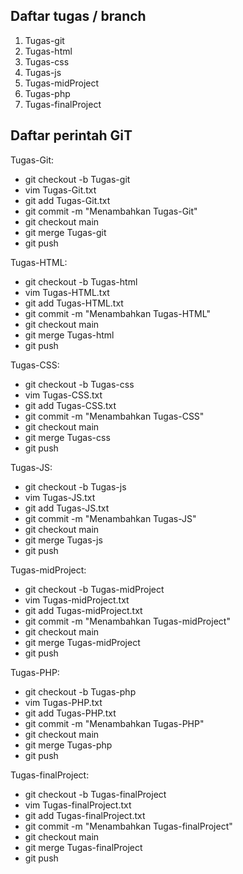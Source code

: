 ## Daftar tugas / branch
1. Tugas-git
2. Tugas-html
3. Tugas-css
4. Tugas-js
5. Tugas-midProject
6. Tugas-php
7. Tugas-finalProject

## Daftar perintah GiT
Tugas-Git:
- git checkout -b Tugas-git
- vim Tugas-Git.txt
- git add Tugas-Git.txt
- git commit -m "Menambahkan Tugas-Git"
- git checkout main
- git merge Tugas-git
- git push

Tugas-HTML:
- git checkout -b Tugas-html
- vim Tugas-HTML.txt
- git add Tugas-HTML.txt
- git commit -m "Menambahkan Tugas-HTML"
- git checkout main
- git merge Tugas-html
- git push

Tugas-CSS:
- git checkout -b Tugas-css
- vim Tugas-CSS.txt
- git add Tugas-CSS.txt
- git commit -m "Menambahkan Tugas-CSS"
- git checkout main
- git merge Tugas-css
- git push

Tugas-JS:
- git checkout -b Tugas-js
- vim Tugas-JS.txt
- git add Tugas-JS.txt
- git commit -m "Menambahkan Tugas-JS"
- git checkout main
- git merge Tugas-js
- git push

Tugas-midProject:
- git checkout -b Tugas-midProject
- vim Tugas-midProject.txt
- git add Tugas-midProject.txt
- git commit -m "Menambahkan Tugas-midProject"
- git checkout main
- git merge Tugas-midProject
- git push

Tugas-PHP:
- git checkout -b Tugas-php
- vim Tugas-PHP.txt
- git add Tugas-PHP.txt
- git commit -m "Menambahkan Tugas-PHP"
- git checkout main
- git merge Tugas-php
- git push

Tugas-finalProject:
- git checkout -b Tugas-finalProject
- vim Tugas-finalProject.txt
- git add Tugas-finalProject.txt
- git commit -m "Menambahkan Tugas-finalProject"
- git checkout main
- git merge Tugas-finalProject
- git push
